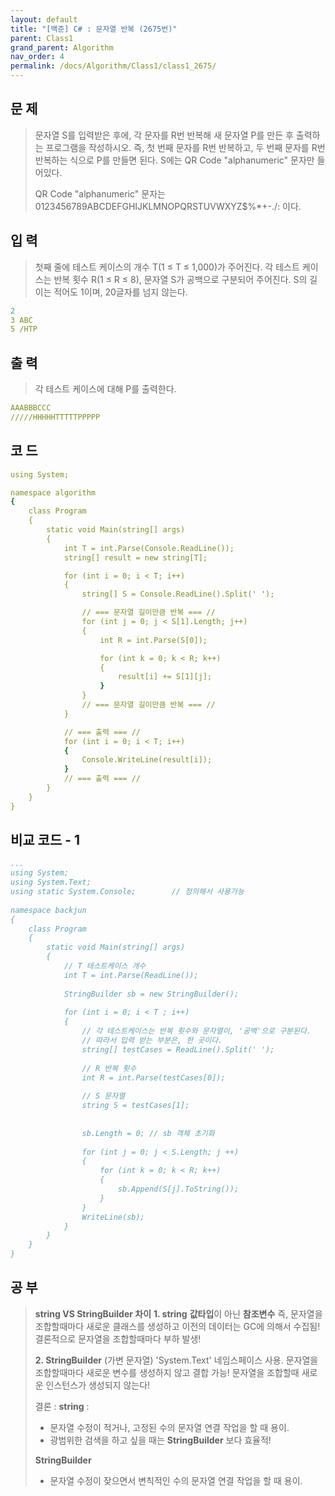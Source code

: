 ```yaml
---
layout: default
title: "[백준] C# : 문자열 반복 (2675번)"
parent: Class1
grand_parent: Algorithm
nav_order: 4
permalink: /docs/Algorithm/Class1/class1_2675/
---
```


## 문 제
> 문자열 S를 입력받은 후에, 각 문자를 R번 반복해 새 문자열 P를 만든 후 출력하는 프로그램을 작성하시오. 즉, 첫 번째 문자를 R번 반복하고, 두 번째 문자를 R번 반복하는 식으로 P를 만들면 된다. S에는 QR Code "alphanumeric" 문자만 들어있다.
> 
> QR Code "alphanumeric" 문자는 0123456789ABCDEFGHIJKLMNOPQRSTUVWXYZ\$%*+-./: 이다.


## 입 력
> 첫째 줄에 테스트 케이스의 개수 T(1 ≤ T ≤ 1,000)가 주어진다. 각 테스트 케이스는 반복 횟수 R(1 ≤ R ≤ 8), 문자열 S가 공백으로 구분되어 주어진다. S의 길이는 적어도 1이며, 20글자를 넘지 않는다. 

```yaml
2
3 ABC
5 /HTP
```

## 출 력
> 각 테스트 케이스에 대해 P를 출력한다.

```yaml
AAABBBCCC
/////HHHHHTTTTTPPPPP
```

## 코 드

```yaml
using System;

namespace algorithm
{
    class Program
    {
        static void Main(string[] args)
        {
            int T = int.Parse(Console.ReadLine());
            string[] result = new string[T];

            for (int i = 0; i < T; i++)
            {
                string[] S = Console.ReadLine().Split(' ');

                // === 문자열 길이만큼 반복 === //
                for (int j = 0; j < S[1].Length; j++)
                {
                    int R = int.Parse(S[0]);

                    for (int k = 0; k < R; k++)
                    {
                        result[i] += S[1][j];
                    }
                }
                // === 문자열 길이만큼 반복 === //
            }

            // === 출력 === //
            for (int i = 0; i < T; i++)
            {
                Console.WriteLine(result[i]);
            }
            // === 출력 === //
        }
    }
}
```

## 비교 코드 - 1

```yaml
...
using System;
using System.Text;
using static System.Console;        // 정의해서 사용가능
 
namespace backjun
{
    class Program
    {
        static void Main(string[] args)
        {
            // T 테스트케이스 개수
            int T = int.Parse(ReadLine());
 
            StringBuilder sb = new StringBuilder();
 
            for (int i = 0; i < T ; i++)
            {
                // 각 테스트케이스는 반복 횟수와 문자열이, '공백'으로 구분된다.
                // 따라서 입력 받는 부분은, 한 곳이다.
                string[] testCases = ReadLine().Split(' ');
 
                // R 반복 횟수 
                int R = int.Parse(testCases[0]);
                                
                // S 문자열
                string S = testCases[1];
 
 
                sb.Length = 0; // sb 객체 초기화
 
                for (int j = 0; j < S.Length; j ++)
                {
                    for (int k = 0; k < R; k++)
                    {
                        sb.Append(S[j].ToString());
                    }
                }
                WriteLine(sb);
            }
        }
    }
}
```

## 공 부
> **string VS StringBuilder 차이**
> **1. string**
> **값타입**이 아닌 **참조변수**
> 즉, 문자열을 조합할때마다 새로운 클래스를 생성하고 이전의 데이터는 GC에 의해서 수집됨! 결론적으로 문자열을 조합할때마다 부하 발생!
>
> **2. StringBuilder** (가변 문자열)
> 'System.Text' 네임스페이스 사용.
> 문자열을 조합할때마다 새로운 변수를 생성하지 않고 결합 가능!
> 문자열을 조합할때 새로운 인스턴스가 생성되지 않는다!
>
> 결론 :
> **string** : 
> - 문자열 수정이 적거나, 고정된 수의 문자열 연결 작업을 할 때 용이. 
> - 광범위한 검색을 하고 싶을 때는 **StringBuilder** 보다 효율적!
>
> **StringBuilder** 
> - 문자열 수정이 잦으면서 변칙적인 수의 문자열 연결 작업을 할 때 용이.